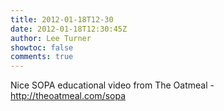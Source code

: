 ```yaml
---
title: 2012-01-18T12-30
date: 2012-01-18T12:30:45Z
author: Lee Turner
showtoc: false
comments: true
---
```


Nice SOPA educational video from The Oatmeal - http://theoatmeal.com/sopa

